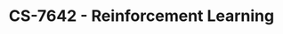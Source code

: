 ---
layout: course
title: CS-7642 - Reinforcement Learning
aliases: RL
course_id: CS-7642
permalink: /CS-7642/
avg_difficulty: 4.14
avg_rating: 3.93
avg_workload: 22.34
type: course_page
---